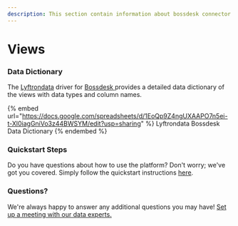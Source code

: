 ```yaml
---
description: This section contain information about bossdesk connector views information
---
```


# Views

### Data Dictionary

The [Lyftrondata](https://www.lyftrondata.com/) driver for [Bossdesk](https://www.lyftrondata.com/integration/Bossdesk/)[ ](https://www.lyftrondata.com/integration/bossdesk/)provides a detailed data dictionary of the views with data types and column names.

{% embed url="https://docs.google.com/spreadsheets/d/1EoQp9Z4ngUXAAPO7n5ei-t-Xl0iagGniVo3z44BWSYM/edit?usp=sharing" %}
Lyftrondata Bossdesk Data Dictionary
{% endembed %}

### Quickstart Steps

Do you have questions about how to use the platform? Don't worry; we've got you covered. Simply follow the quickstart instructions [here](../../../../quickstart-steps.md).

### Questions? <a href="#questions" id="questions"></a>

We're always happy to answer any additional questions you may have! [Set up a meeting with our data experts.](https://www.lyftrondata.com/book-a-meeting/)


